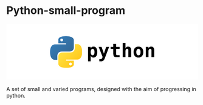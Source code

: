 # Python-small-program

<img src="logo.png"></img>

A set of small and varied programs, designed with the aim of progressing in python.
